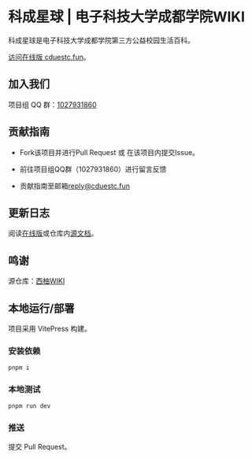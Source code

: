# 科成星球 | 电子科技大学成都学院WIKI

科成星球是电子科技大学成都学院第三方公益校园生活百科。

[访问在线版 cduestc.fun](https://cduestc.fun)。

## 加入我们

项目组 QQ 群：[1027931860](http://qm.qq.com/cgi-bin/qm/qr?_wv=1027&k=b5xzyCga9ARuCjngtAtQM2UbifBdYPzw&authKey=8r%2FZWZKc21rMnDLjBRpo21H420NXt33AA7pEgiYt3u9Nfe5pBuIX26XK0U1IaIUO&noverify=0&group_code=1027931860)

## 贡献指南

- Fork该项目并进行Pull Request 或 在该项目内提交Issue。

- 前往项目组QQ群（1027931860）进行留言反馈
- 贡献指南至邮箱[reply@cduestc.fun](mailto:reply@cduestc.fun)

## 更新日志

阅读[在线版](https://cduestc.fun/changelog)或仓库内[源文档](/docs/changelog.md)。

## 鸣谢

源仓库：[西柚WIKI](https://wiki.cooo.site/)

## 本地运行/部署

项目采用 VitePress 构建。

### 安装依赖

```sh
pnpm i
```
### 本地测试

```sh
pnpm run dev
```

### 推送

提交 Pull Request。
